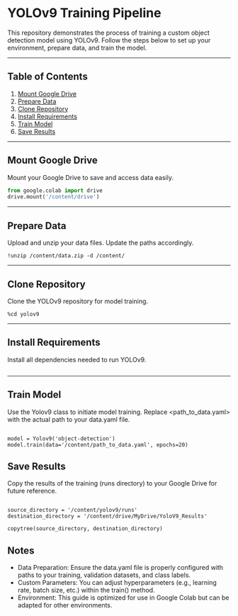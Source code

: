 # YOLOv9 Training Pipeline

This repository demonstrates the process of training a custom object detection model using YOLOv9. Follow the steps below to set up your environment, prepare data, and train the model.

---

## Table of Contents

1. [Mount Google Drive](#mount-google-drive)
2. [Prepare Data](#prepare-data)
3. [Clone Repository](#clone-repository)
4. [Install Requirements](#install-requirements)
5. [Train Model](#train-model)
6. [Save Results](#save-results)

---

## Mount Google Drive

Mount your Google Drive to save and access data easily.

```python
from google.colab import drive
drive.mount('/content/drive')
```

---

## Prepare Data
Upload and unzip your data files. Update the paths accordingly.

```!scp /path/to/your/data.zip /content/
!unzip /content/data.zip -d /content/
```

---

## Clone Repository
Clone the YOLOv9 repository for model training.

```!git clone https://github.com/computervisioneng/yolov9
%cd yolov9
```

---

## Install Requirements
Install all dependencies needed to run YOLOv9.

```!pip install -r requirements.txt
```

---

## Train Model
Use the Yolov9 class to initiate model training. Replace <path_to_data.yaml> with the actual path to your data.yaml file.

```from yolov9 import Yolov9

model = Yolov9('object-detection')
model.train(data='/content/path_to_data.yaml', epochs=20)

```

## Save Results
Copy the results of the training (runs directory) to your Google Drive for future reference.

```from shutil import copytree

source_directory = '/content/yolov9/runs'
destination_directory = '/content/drive/MyDrive/YoloV9_Results'

copytree(source_directory, destination_directory)

```

## Notes
- Data Preparation: Ensure the data.yaml file is properly configured with paths to your training, validation datasets, and class labels.
- Custom Parameters: You can adjust hyperparameters (e.g., learning rate, batch size, etc.) within the train() method.
- Environment: This guide is optimized for use in Google Colab but can be adapted for other environments.



